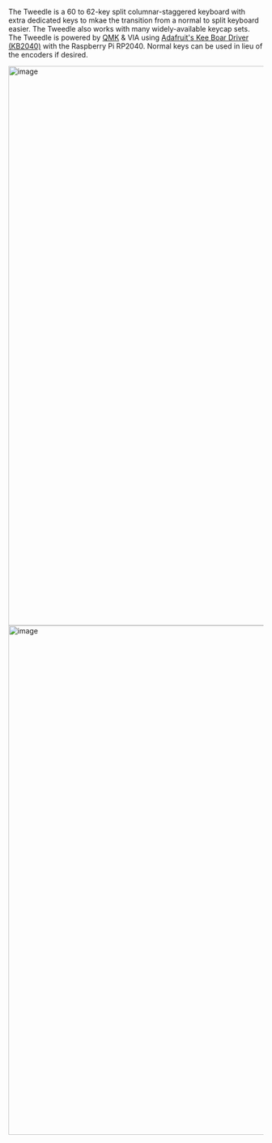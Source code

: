 The Tweedle is a 60 to 62-key split columnar-staggered keyboard with extra dedicated keys to mkae the transition from a normal to split keyboard easier. The Tweedle also works with many widely-available keycap sets. The Tweedle is powered by [QMK](https://github.com/qmk) & VIA using [Adafruit's Kee Boar Driver (KB2040)](https://www.adafruit.com/product/5302) with the Raspberry Pi RP2040. Normal keys can be used in lieu of the encoders if desired.

<img width="1105" alt="image" src="https://user-images.githubusercontent.com/125663243/233815776-3faaa694-a73e-4182-928b-c8835fc29a98.png">

<img width="1006" alt="image" src="https://user-images.githubusercontent.com/125663243/233815807-dc20163f-67bd-4c37-8f25-711c1f40c35d.png">
